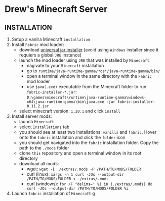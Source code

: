 # Drew's Minecraft Server

## INSTALLATION

1. Setup a vanilla Minecraft `installation`
2. Install `Fabric` mod loader:
    - download [universal jar installer](https://fabricmc.net/use/installer/) (avoid using `Windows` installer since it requiers a global `JRE` instance)
    - launch the mod loader using `JRE` that was installed by `Minecraft`:
      - nagivate to your `Minecraft` installation
      - go to `runtime/java-runtime-gamma/*os*/java-runtime-gamma/bin/`
      - open a terminal window in the same directory with the `Fabric` mod loader
      - use `java(.exe)` executable from the Minecraft folder to run `fabric-installer-*.jar`: \
      `D:\games\minecraft\runtime\java-runtime-gamma\windows-x64\java-runtime-gamma\bin\java.exe -jar fabric-installer-0.11.2.jar`
    - select minecraft version: `1.20.1` and click `install`
3. Install server mods:
    - launch `Minecraft`
    - select `Installations` tab
    - you should see at least two installations: `vanilla` and `fabric`. Hover onto the `fabric` installation and click the `folder` icon
    - you should get navigated into the `fabric` installation folder. Copy the path to the `./mods` folder
    - clone `this` repository and open a terminal window in its root directory
    - download all mods:
      - wget: `wget -i ./extras/.mods -P /PATH/TO/MODS/FOLDER`
      - curl (linux): `xargs -n 1 curl -JOs --output-dir /PATH/TO/MODS/FOLDER < ./extras/.mods`
      - curl (windows): `for /F "delims=" %i in (./extras/.mods) do curl -JOs --output-dir /PATH/TO/MODS/FOLDER %i`
4. Launch `fabric` installation of `Minecraft`
g

